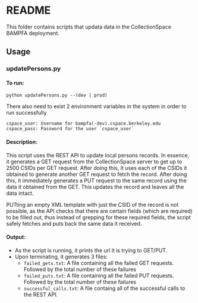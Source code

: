 # README

This folder contains scripts that updata data in the CollectionSpace BAMPFA deployment.

## Usage
### updatePersons.py
#### To run: 
    python updatePersons.py --(dev | prod)

There also need to exist 2 environment variables in the system in order to run successfully 
    
    cspace_user: Username for bampfa(-dev).cspace.berkeley.edu
    cspace_pass: Password for the user `cspace_user`
    

#### Description:
This script uses the REST API to update local persons records. In essence, it generates a GET request from the CollectionSpace server to get up to 2500 CSIDs per GET request. After doing this, it uses each of the CSIDs it obtained to generate another GET request to fetch the record. After doing this, it immediately generates a PUT request to the same record using the data it obtained from the GET. This updates the record and leaves all the data intact. 

PUTting an empty XML template with just the CSID of the record is not possible, as the API checks that there are certain fields (which are required) to be filled out, thus instead of grepping for these required fields, the script safely fetches and puts back the same data it received.

#### Output:
- As the script is running, it prints the url it is trying to GET/PUT. 
- Upon terminating, it generates 3 files:
    - `failed_gets.txt`: A file containing all the failed GET requests. Followed by the total number of these failures 
    - `failed_puts.txt`: A file containing all the failed PUT requests. Followed by the total number of these failures 
    - `successful_calls.txt`: A file containg all of the successful calls to the REST API.
